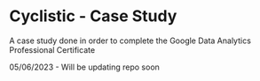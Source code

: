 # Cyclistic - Case Study
A case study done in order to complete the Google Data Analytics Professional Certificate

05/06/2023 - Will be updating repo soon
